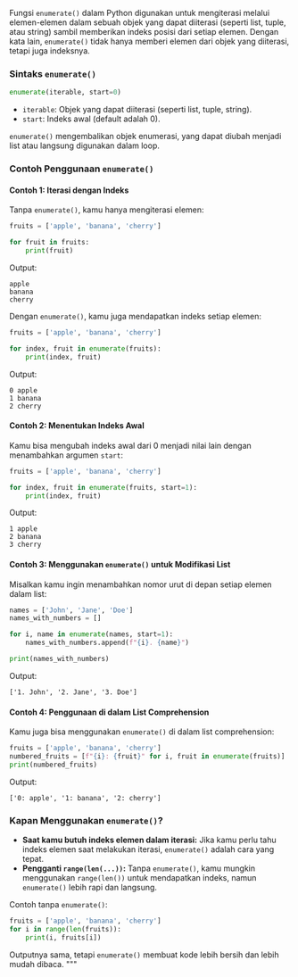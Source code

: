 Fungsi `enumerate()` dalam Python digunakan untuk mengiterasi melalui elemen-elemen dalam sebuah objek yang dapat diiterasi (seperti list, tuple, atau string) sambil memberikan indeks posisi dari setiap elemen. Dengan kata lain, `enumerate()` tidak hanya memberi elemen dari objek yang diiterasi, tetapi juga indeksnya.

### Sintaks `enumerate()`
```python
enumerate(iterable, start=0)
```
- `iterable`: Objek yang dapat diiterasi (seperti list, tuple, string).
- `start`: Indeks awal (default adalah 0).

`enumerate()` mengembalikan objek enumerasi, yang dapat diubah menjadi list atau langsung digunakan dalam loop.

### Contoh Penggunaan `enumerate()`

#### Contoh 1: Iterasi dengan Indeks
Tanpa `enumerate()`, kamu hanya mengiterasi elemen:
```python
fruits = ['apple', 'banana', 'cherry']

for fruit in fruits:
    print(fruit)
```
Output:
```
apple
banana
cherry
```

Dengan `enumerate()`, kamu juga mendapatkan indeks setiap elemen:
```python
fruits = ['apple', 'banana', 'cherry']

for index, fruit in enumerate(fruits):
    print(index, fruit)
```
Output:
```
0 apple
1 banana
2 cherry
```

#### Contoh 2: Menentukan Indeks Awal
Kamu bisa mengubah indeks awal dari 0 menjadi nilai lain dengan menambahkan argumen `start`:
```python
fruits = ['apple', 'banana', 'cherry']

for index, fruit in enumerate(fruits, start=1):
    print(index, fruit)
```
Output:
```
1 apple
2 banana
3 cherry
```

#### Contoh 3: Menggunakan `enumerate()` untuk Modifikasi List
Misalkan kamu ingin menambahkan nomor urut di depan setiap elemen dalam list:
```python
names = ['John', 'Jane', 'Doe']
names_with_numbers = []

for i, name in enumerate(names, start=1):
    names_with_numbers.append(f"{i}. {name}")

print(names_with_numbers)
```
Output:
```
['1. John', '2. Jane', '3. Doe']
```

#### Contoh 4: Penggunaan di dalam List Comprehension
Kamu juga bisa menggunakan `enumerate()` di dalam list comprehension:
```python
fruits = ['apple', 'banana', 'cherry']
numbered_fruits = [f"{i}: {fruit}" for i, fruit in enumerate(fruits)]
print(numbered_fruits)
```
Output:
```
['0: apple', '1: banana', '2: cherry']
```

### Kapan Menggunakan `enumerate()`?
- **Saat kamu butuh indeks elemen dalam iterasi:** Jika kamu perlu tahu indeks elemen saat melakukan iterasi, `enumerate()` adalah cara yang tepat.
- **Pengganti `range(len(...))`:** Tanpa `enumerate()`, kamu mungkin menggunakan `range(len())` untuk mendapatkan indeks, namun `enumerate()` lebih rapi dan langsung.

Contoh tanpa `enumerate()`:
```python
fruits = ['apple', 'banana', 'cherry']
for i in range(len(fruits)):
    print(i, fruits[i])
```

Outputnya sama, tetapi `enumerate()` membuat kode lebih bersih dan lebih mudah dibaca.
"""